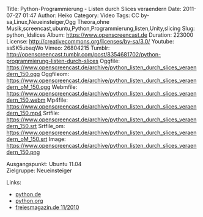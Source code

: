 Title: Python-Programmierung - Listen durch Slices veraendern
Date: 2011-07-27 01:47
Author: Heiko
Category: Video
Tags: CC by-sa,Linux,Neueinsteiger,Ogg Theora,ohne Musik,screencast,ubuntu,Python,Programmierung,listen,Unity,slicing
Slug: python_ldslices
Album: https://www.openscreencast.de
Duration: 223000
License: http://creativecommons.org/licenses/by-sa/3.0/
Youtube: ssSK5ubaqWo
Vimeo: 26804215
Tumblr: http://openscreencast.tumblr.com/post/8354681702/python-programmierung-listen-durch-slices
Oggfile: https://www.openscreencast.de/archive/python_listen_durch_slices_veraendern_150.ogg
Oggfileom: https://www.openscreencast.de/archive/python_listen_durch_slices_veraendern_oM_150.ogg
Webmfile: https://www.openscreencast.de/archive/python_listen_durch_slices_veraendern_150.webm
Mp4file: https://www.openscreencast.de/archive/python_listen_durch_slices_veraendern_150.mp4
Srtfile: https://www.openscreencast.de/archive/python_listen_durch_slices_veraendern_150.srt
Srtfile_om: https://www.openscreencast.de/archive/python_listen_durch_slices_veraendern_oM_150.srt
Image: https://www.openscreencast.de/archive/python_listen_durch_slices_veraendern_150.png

Ausgangspunkt: Ubuntu 11.04  
Zielgruppe: Neueinsteiger  

Links:

  * [python.de](http://www.python.de "Link zu Python.de" )
  * [python.org](http://www.python.org "Link zu Python.org" )
  * [freiesmagazin.de 11/2010](http://www.freiesmagazin.de/freiesMagazin-2010-11 "Link zu freiesmagazin.de" )

